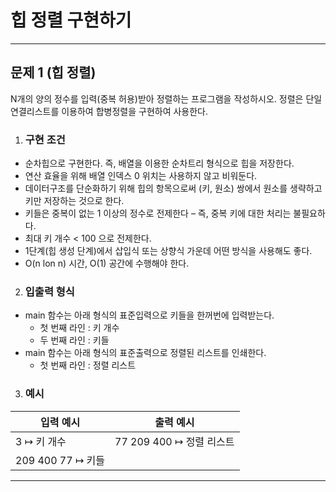 <h1><strong >힙 정렬 구현하기</strong></h1>
<hr>

## 문제 1 (힙 정렬)
N개의 양의 정수를 입력(중복 허용)받아 정렬하는 프로그램을 작성하시오. 정렬은 단일연결리스트를 이용하여 합병정렬을 구현하여 사용한다. 

1. ### 구현 조건
- 순차힙으로 구현한다. 즉, 배열을 이용한 순차트리 형식으로 힙을 저장한다.
- 연산 효율을 위해 배열 인덱스 0 위치는 사용하지 않고 비워둔다.
- 데이터구조를 단순화하기 위해 힙의 항목으로써 (키, 원소) 쌍에서 원소를 생략하고 키만 저장하는 것으로 한다.
- 키들은 중복이 없는 1 이상의 정수로 전제한다 – 즉, 중복 키에 대한 처리는 불필요하다.
- 최대 키 개수 < 100 으로 전제한다.
- 1단계(힙 생성 단계)에서 삽입식 또는 상향식 가운데 어떤 방식을 사용해도 좋다.
- O(n lon n) 시간, O(1) 공간에 수행해야 한다.

2. ### 입출력 형식
- main 함수는 아래 형식의 표준입력으로 키들을 한꺼번에 입력받는다.
    - 첫 번째 라인 : 키 개수   
	- 두 번째 라인 : 키들
- main 함수는 아래 형식의 표준출력으로 정렬된 리스트를 인쇄한다.
	- 첫 번째 라인 : 정렬 리스트

3. ### 예시

|입력 예시| 출력 예시|
|---|---|
|3 ↦ 키 개수|77 209 400 ↦ 정렬 리스트|
|209 400 77 ↦ 키들| |

---

